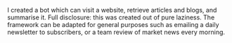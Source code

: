 I created a bot which can visit a website, retrieve articles and blogs, and summarise it. Full disclosure: this was created out of pure laziness. 
The framework can be adapted for general purposes such as emailing a daily newsletter to subscribers, or a team review of market news every morning.    
